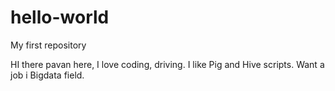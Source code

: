 # hello-world
My first repository

HI there pavan here, I love coding, driving. I like Pig and Hive scripts.
Want a job i Bigdata field.
